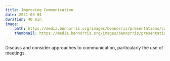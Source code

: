 ```yaml
---
title: Improving Communication
date: 2021-03-04
duration: 40 min
image:
    path: https://media.bennorris.org/images/bennorris/presentations/communication.png
    thumbnail: https://media.bennorris.org/images/bennorris/presentations/communication.png
---
```


Discuss and consider approaches to communication, particularly the use of meetings.
